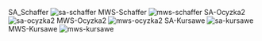 
SA_Schaffer
![sa-schaffer](https://cloud.githubusercontent.com/assets/8950958/11011570/8b46e03e-84b7-11e5-9ad1-3a28acd5f00b.PNG)
MWS-Schaffer
![mws-schaffer](https://cloud.githubusercontent.com/assets/8950958/11011572/8daf3a24-84b7-11e5-97f1-4ac24e19a108.PNG)
SA-Ocyzka2
![sa-ocyzka2](https://cloud.githubusercontent.com/assets/8950958/11011573/8ebf46de-84b7-11e5-821d-f40c66d9e5ba.PNG)
MWS-Ocyzka2
![mws-ocyzka2](https://cloud.githubusercontent.com/assets/8950958/11011574/8fb22016-84b7-11e5-95c5-4197289b9ae0.PNG)
SA-Kursawe
![sa-kursawe](https://cloud.githubusercontent.com/assets/8950958/11011577/92787070-84b7-11e5-856f-cb1b05b6e6b2.PNG)
MWS-Kursawe
![mws-kursawe](https://cloud.githubusercontent.com/assets/8950958/11011578/94e7d08a-84b7-11e5-8a70-b97fade4a992.PNG)
